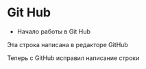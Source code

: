  # Git Hub 
 * Начало работы в Git Hub
  
 Эта строка написана в редакторе GitHub


  Теперь с GitHub исправил написание строки 
